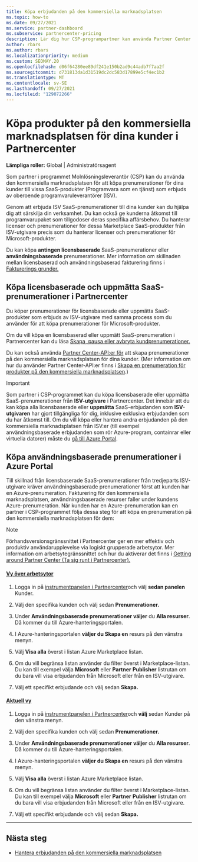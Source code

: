 ```yaml
---
title: Köpa erbjudanden på den kommersiella marknadsplatsen
ms.topic: how-to
ms.date: 09/27/2021
ms.service: partner-dashboard
ms.subservice: partnercenter-pricing
description: Lär dig hur CSP-programpartner kan använda Partner Center Marketplace för att göra kundinköp av SaaS-erbjudanden från oberoende programvaruleverantörer (ISV).
author: rbars
ms.author: rbars
ms.localizationpriority: medium
ms.custom: SEOMAY.20
ms.openlocfilehash: d06f64280ee89df241e150b2ad9c44adb7f7aa2f
ms.sourcegitcommit: d731813da1d31519dc2dc583d17899e5cf4ec1b2
ms.translationtype: MT
ms.contentlocale: sv-SE
ms.lasthandoff: 09/27/2021
ms.locfileid: "129072266"
---
```

# <a name="purchase-commercial-marketplace-products-for-your-customers-in-partner-center"></a>Köpa produkter på den kommersiella marknadsplatsen för dina kunder i Partnercenter


**Lämpliga roller:** Global | Administratörsagent

Som partner i programmet Molnlösningsleverantör (CSP) kan du använda den kommersiella marknadsplatsen för att köpa prenumerationer för dina kunder till vissa SaaS-produkter (Programvara som en tjänst) som erbjuds av oberoende programvaruleverantörer (ISV).

Genom att erbjuda ISV SaaS-prenumerationer till dina kunder kan du hjälpa dig att särskilja din verksamhet. Du kan också ge kunderna åtkomst till programvarupaket som tillgodoser deras specifika affärsbehov. Du hanterar licenser och prenumerationer för dessa Marketplace SaaS-produkter från ISV-utgivare precis som du hanterar licenser och prenumerationer för Microsoft-produkter.

Du kan köpa **antingen licensbaserade** SaaS-prenumerationer eller **användningsbaserade** prenumerationer. Mer information om skillnaden mellan licensbaserad och användningsbaserad fakturering finns i [Fakturerings grunder.](billing-basics.md)

## <a name="purchase-license-based-and-metered-saas-subscriptions-in-partner-center"></a>Köpa licensbaserade och uppmätta SaaS-prenumerationer i Partnercenter

Du köper prenumerationer för licensbaserade eller uppmätta SaaS-produkter som erbjuds av ISV-utgivare med samma process som du använder för att köpa prenumerationer för Microsoft-produkter.

Om du vill köpa en licensbaserad eller uppmätt SaaS-prenumeration i Partnercenter kan du läsa [Skapa, pausa eller avbryta kundprenumerationer.](create-a-new-subscription.md#create-a-new-subscription)

Du kan också använda [Partner Center-API:er för](/partner-center/develop/) att skapa prenumerationer på den kommersiella marknadsplatsen för dina kunder. (Mer information om hur du använder Partner Center-API:er finns i [Skapa en prenumeration för produkter på den kommersiella marknadsplatsen](/partner-center/develop/create-subscription-azure-marketplace-products).)

> [!IMPORTANT]
> Som partner i CSP-programmet kan du köpa  licensbaserade eller uppmätta SaaS-prenumerationer från **ISV-utgivare** i Partnercenter. Det innebär att du kan köpa alla licensbaserade eller **uppmätta** SaaS-erbjudanden [](csp-commercial-marketplace-discover.md#learn-about-marketplace-exclusive-offers) som **ISV-utgivaren** har gjort tillgängliga för dig, inklusive exklusiva erbjudanden som du har åtkomst till. Om du vill köpa eller hantera andra erbjudanden på den kommersiella marknadsplatsen från ISV:er (till exempel användningsbaserade erbjudanden som rör Azure-program, containrar eller virtuella datorer) måste du [gå till Azure Portal](https://portal.azure.com/).

## <a name="purchase-usage-based-subscriptions-in-the-azure-portal"></a>Köpa användningsbaserade prenumerationer i Azure Portal

Till skillnad från licensbaserade SaaS-prenumerationer från tredjeparts ISV-utgivare kräver användningsbaserade prenumerationer först att kunden har en Azure-prenumeration. Fakturering för den kommersiella marknadsplatsen, användningsbaserade resurser faller under kundens Azure-prenumeration. När kunden har en Azure-prenumeration kan en partner i CSP-programmet följa dessa steg för att köpa en prenumeration på den kommersiella marknadsplatsen för dem:

> [!NOTE]
> Förhandsversionsgränssnittet i Partnercenter ger en mer effektiv och produktiv användarupplevelse via logiskt grupperade arbetsytor. Mer information om arbetsytegränssnittet och hur du aktiverar det finns i [Getting around Partner Center (Ta sig runt i Partnercenter).](get-around-partner-center.md#turn-workspaces-on-and-off)

#### <a name="workspaces-view"></a>[Vy över arbetsytor](#tab/workspaces-view)

1. Logga in på [instrumentpanelen i Partnercenter](https://partner.microsoft.com/dashboard)och välj **sedan panelen** Kunder.

2. Välj den specifika kunden och välj sedan **Prenumerationer.**  

3. Under **Användningsbaserade prenumerationer väljer** du **Alla resurser**. Då kommer du till Azure-hanteringsportalen.

4. I Azure-hanteringsportalen **väljer du Skapa en** resurs på den vänstra menyn.

5. Välj **Visa alla** överst i listan Azure Marketplace listan.

6. Om du vill begränsa listan använder du filter överst i Marketplace-listan. Du kan till exempel välja **Microsoft** eller **Partner** **Publisher** listrutan om du bara vill visa erbjudanden från Microsoft eller från en ISV-utgivare.

7. Välj ett specifikt erbjudande och välj sedan **Skapa.**

#### <a name="current-view"></a>[Aktuell vy](#tab/current-view)

1. Logga in på [instrumentpanelen i Partnercenter](https://partner.microsoft.com/dashboard)och **välj** sedan Kunder på den vänstra menyn.

2. Välj den specifika kunden och välj sedan **Prenumerationer.**  

3. Under **Användningsbaserade prenumerationer väljer** du **Alla resurser**. Då kommer du till Azure-hanteringsportalen.

4. I Azure-hanteringsportalen **väljer du Skapa en** resurs på den vänstra menyn.

5. Välj **Visa alla** överst i listan Azure Marketplace listan.

6. Om du vill begränsa listan använder du filter överst i Marketplace-listan. Du kan till exempel välja **Microsoft** eller **Partner** **Publisher** listrutan om du bara vill visa erbjudanden från Microsoft eller från en ISV-utgivare.

7. Välj ett specifikt erbjudande och välj sedan **Skapa.**

* * *

## <a name="next-steps"></a>Nästa steg

- [Hantera erbjudanden på den kommersiella marknadsplatsen](csp-commercial-marketplace-purchase.md)

